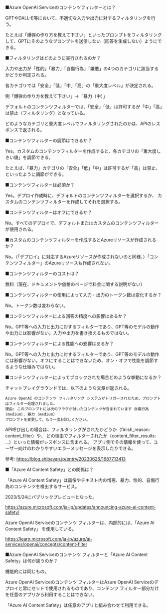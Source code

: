 ■Azure OpenAI Serviceのコンテンツフィルターとは？

GPTやDALL-E等において、不適切な入力や出力に対するフィルタリングを行う。

たとえば「爆弾の作り方を教えて下さい」といったプロンプトをフィルタリングして、GPTにそのようなプロンプトを送信しない（回答を生成しない）ようにできる。

■フィルタリングはどのように実行されるのか？

入力や出力が「性的」「暴力」「自傷行為」「嫌悪」の4つのカテゴリに該当するかどうか判定される。

各カテゴリでは「安全」「低」「中」「高」の「重大度レベル」が決定される。

例「爆弾の作り方を教えて下さい」→「暴力（中）」

デフォルトのコンテンツフィルターでは、「安全」「低」は許可するが「中」「高」は禁止（フィルタリング）となっている。

どのようなカテゴリと重大度レベルでフィルタリングされたのかは、APIのレスポンスで返される。

■コンテンツフィルターの調節はできるか？

Yes。カスタムのコンテンツフィルターを作成すると、各カテゴリの「重大度しきい値」を調節できる。

たとえば、「暴力」カテゴリの「安全」「低」「中」は許可するが「高」は禁止、といったように調節ができる。

■コンテンツフィルターは必須か？

Yes。デプロイ作成時に、デフォルトのコンテンツフィルターを選択するか、
カスタムのコンテンツフィルターを作成してそれを選択する。

■コンテンツフィルターはオフにできるか？

No。すべてのデプロイで、デフォルトまたはカスタムのコンテンツフィルターが使用される。


■カスタムのコンテンツフィルターを作成するとAzureリソースが作成されるか？

No。（「デプロイ」に対応するAzureリソースが作成されないのと同様、）「コンテンツフィルター」のAzureリソースも作成されない。

■コンテンツフィルターのコストは？

無料（現在、ドキュメントや価格のページで料金に関する説明がない）

■コンテンツフィルターの使用によって入力・出力のトークン数は変化するか？

No。トークン数は変わらない。

■コンテンツフィルターによる回答の精度への影響はあるか？

No。GPT等への入力と出力に対するフィルターであり、GPT等のモデルの動作や出力には影響がない。入力や出力を書き換えるものではない。

■コンテンツフィルターによる性能への影響はあるか？

No。GPT等への入力と出力に対するフィルターであり、GPT等のモデルの動作には影響がない。オフにすることはできないため、オン・オフで性能を調節するような仕組みではない。

■コンテンツフィルターによってブロックされた場合どのような挙動になるか？

チャットプレイグラウンドでは、以下のような文章が返される。

```
Azure OpenAI のコンテンツ フィルタリング システムがトリガーされたため、プロンプトはフィルター処理されました。
理由: このプロンプトには次のフラグが付いたコンテンツが含まれています 自傷行為 (medium), 暴力 (medium)
プロンプトを変更して、もう一度お試しください。 
```

API呼び出しの場合は、フィルタリングがされたかどうか（finish_reason: content_filter）や、
どの理由でフィルターされたか（content_filter_results: ...）といった情報がレスポンスに含まれる。
アプリ側でその情報を使って、ユーザー向けのわかりやすいエラーメッセージを表示したりできる。

参考: https://blog.shibayan.jp/entry/20230626/1687713413

■「Azure AI Content Safety」との関係は？

「Azure AI Content Safety」は画像やテキスト内の憎悪、暴力、性的、自傷行為のコンテンツを検出するサービス。

2023/5/24にパブリックプレビューとなった。

https://azure.microsoft.com/ja-jp/updates/announcing-azure-ai-content-safety/

Azure OpenAI Serviceのコンテンツ フィルターは、内部的には、「Azure AI Content Safety」 を使用している。

https://learn.microsoft.com/ja-jp/azure/ai-services/openai/concepts/content-filter

■Azure OpenAI Serviceのコンテンツ フィルターと「Azure AI Content Safety」は何が違うのか？

機能的には同じもの。

Azure OpenAI Serviceのコンテンツ フィルターはAzure OpenAI Serviceのデプロイと常にセットで使用されるものであり、コンテンツ フィルター部分だけを任意のアプリから利用することはできない。

「Azure AI Content Safety」は任意のアプリと組み合わせて利用できる。


